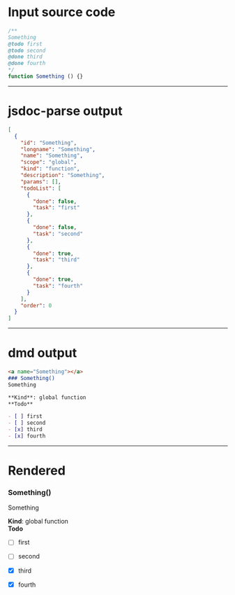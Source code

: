 # Input source code
```js
/**
Something
@todo first
@todo second
@done third
@done fourth 
*/
function Something () {}

```

* * * 

# jsdoc-parse output
```json
[
  {
    "id": "Something",
    "longname": "Something",
    "name": "Something",
    "scope": "global",
    "kind": "function",
    "description": "Something",
    "params": [],
    "todoList": [
      {
        "done": false,
        "task": "first"
      },
      {
        "done": false,
        "task": "second"
      },
      {
        "done": true,
        "task": "third"
      },
      {
        "done": true,
        "task": "fourth"
      }
    ],
    "order": 0
  }
]
```

* * * 

# dmd output
```markdown
<a name="Something"></a>
### Something()
Something

**Kind**: global function  
**Todo**

- [ ] first
- [ ] second
- [x] third
- [x] fourth

```

* * * 

# Rendered
<a name="Something"></a>
### Something()
Something

**Kind**: global function  
**Todo**

- [ ] first
- [ ] second
- [x] third
- [x] fourth

